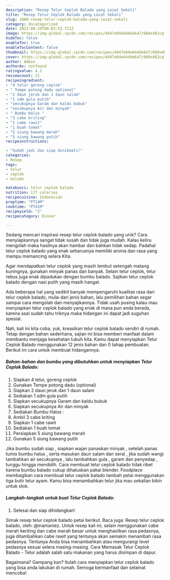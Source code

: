 ```yaml
---
description: "Resep Telur Ceplok Balado yang Lezat Sekali"
title: "Resep Telur Ceplok Balado yang Lezat Sekali"
slug: 1080-resep-telur-ceplok-balado-yang-lezat-sekali
category: Uncategorized
date: 2022-08-29T00:03:53.721Z
image: https://img-global.cpcdn.com/recipes/d447e84e044de647/680x482cq70/telur-ceplok-balado-foto-resep-utama.jpg
hideToc: false
enableToc: true
enableTocContent: false
thumbnail: https://img-global.cpcdn.com/recipes/d447e84e044de647/680x482cq70/telur-ceplok-balado-foto-resep-utama.jpg
cover: https://img-global.cpcdn.com/recipes/d447e84e044de647/680x482cq70/telur-ceplok-balado-foto-resep-utama.jpg
author: Admin
authorAv: notfound
ratingvalue: 4.2
reviewcount: 21
recipeingredient:
- "4 telur goreng ceplok"
- " Tempe potong dadu optional"
- "2 daun jeruk dan 1 daun salam"
- "1 sdm gula putih"
- "secukupnya Garam dan kaldu bubuk"
- "secukupnya Air dan minyak"
- " Bumbu Halus "
- "3 cabe kriting"
- "1 cabe rawit"
- "1 buah tomat"
- "5 siung bawang merah"
- "5 siung bawang putih"
recipeinstructions:

- "Sudah jadi dan siap dinikmati!"
categories:
- Resep
tags:
- telur
- ceplok
- balado

katakunci: telur ceplok balado 
nutrition: 177 calories
recipecuisine: Indonesian
preptime: "PT14M"
cooktime: "PT41M"
recipeyield: "2"
recipecategory: Dinner

---
```





Sedang mencari inspirasi resep telur ceplok balado yang unik? Cara menyiapkannya sangat tidak susah dan tidak juga mudah. Kalau keliru mengolah maka hasilnya akan hambar dan bahkan tidak sedap. Padahal telur ceplok balado yang enak seharusnya memiliki aroma dan rasa yang mampu memancing selera Kita.





Agar mendapatkan telur ceplok yang masih lembut setengah matang kuningnya, gunakan minyak panas dan banyak. Selain telur ceplok, telur rebus juga enak dipadukan dengan bumbu balado. Sajikan telur ceplok balado dengan nasi putih yang masih hangat.

Ada beberapa hal yang sedikit banyak mempengaruhi kualitas rasa dari telur ceplok balado, mulai dari jenis bahan, lalu pemilihan bahan segar sampai cara mengolah dan menyajikannya. Tidak usah pusing kalau mau menyiapkan telur ceplok balado yang enak di mana pun anda berada, karena asal sudah tahu triknya maka hidangan ini dapat jadi suguhan spesial.






Nah, kali ini kita coba, yuk, kreasikan telur ceplok balado sendiri di rumah. Tetap dengan bahan sederhana, sajian ini bisa memberi manfaat dalam membantu menjaga kesehatan tubuh kita. Kamu dapat menyiapkan Telur Ceplok Balado menggunakan 12 jenis bahan dan 0 tahap pembuatan. Berikut ini cara untuk membuat hidangannya.

<!--inarticleads1-->

##### Bahan-bahan dan bumbu yang dibutuhkan untuk menyiapkan Telur Ceplok Balado:

1. Siapkan 4 telur, goreng ceplok
1. Gunakan  Tempe potong dadu (optional)
1. Siapkan 2 daun jeruk dan 1 daun salam
1. Sediakan 1 sdm gula putih
1. Siapkan secukupnya Garam dan kaldu bubuk
1. Siapkan secukupnya Air dan minyak
1. Sediakan  Bumbu Halus :
1. Ambil 3 cabe kriting
1. Siapkan 1 cabe rawit
1. Sediakan 1 buah tomat
1. Persiapkan 5 siung bawang merah
1. Gunakan 5 siung bawang putih


Jika bumbu sudah siap , siapkan wajan panaskan minyak , setelah panas tumis bumbu halus , serta masukan daun salam dan serai , jika sudah wangi tambahkan air secukupnya , lalu tambahkan gula , garam dan penyedap , tunggu hingga mendidih. Cara membuat telur ceplok balado tidak ribet karena bumbu balado cukup dihaluskan pakai blender. Foodplace membagikan cara membuat telur ceplok balado tambah petai menggunakan tiga butir telur ayam. Kamu bisa menambahkan telur jika mau sekalian bikin untuk stok. 

<!--inarticleads2-->

##### Langkah-langkah untuk buat Telur Ceplok Balado:


1. Selesai dan siap dihidangkan!

Simak resep telur ceplok balado petai berikut. Baca juga: Resep telur ceplok balado, oleh: @inamaniez. Untuk resep kali ini, selain menggunakan cabe merah keriting dan cabe merah besar untuk menghasilkan rasa pedasnya, juga ditambahkan cabe rawit yang tentunya akan semakin menambah rasa pedasnya. Tentunya Anda bisa menambahkan atau mengurangi level pedasnya sesuai selera masing-masing. Cara Memasak Telur Ceplok Balado - Telur adalah salah satu makanan yang harus disimpan di dapur. 

Bagaimana? Gampang kan? Itulah cara menyiapkan telur ceplok balado yang bisa anda lakukan di rumah. Semoga bermanfaat dan selamat mencoba!
